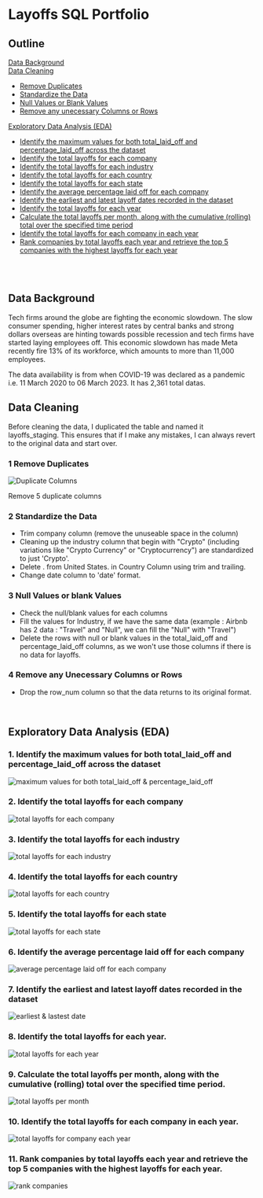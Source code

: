 # Layoffs SQL Portfolio
## Outline
[Data Background](https://github.com/vinahuang97/Portfolio/blob/main/01-sql-portfolio-company-layoffs/README.md#data-background)</br>
[Data Cleaning](https://github.com/vinahuang97/SQL-Portfolio/tree/main/01-sql-portfolio-company-layoffs#data-cleaning) </br>
  * [Remove Duplicates](https://github.com/vinahuang97/Portfolio/blob/main/01-sql-portfolio-company-layoffs/README.md#1-remove-duplicates)</br>
  * [Standardize the Data](https://github.com/vinahuang97/Portfolio/blob/main/01-sql-portfolio-company-layoffs/README.md#2-standardize-the-data)</br>
  * [Null Values or Blank Values](https://github.com/vinahuang97/Portfolio/blob/main/01-sql-portfolio-company-layoffs/README.md#3-null-values-or-blank-values)</br>
  * [Remove any unecessary Columns or Rows](https://github.com/vinahuang97/Portfolio/blob/main/01-sql-portfolio-company-layoffs/README.md#4-remove-any-columns-or-rows)</br>
 
[Exploratory Data Analysis (EDA)](ttps://github.com/vinahuang97/Portfolio/blob/main/01-sql-portfolio-company-layoffs/README.md#exploratory-data-analysis-eda) </br>
 * [Identify the maximum values for both total_laid_off and percentage_laid_off across the dataset](https://github.com/vinahuang97/Portfolio/blob/main/01-sql-portfolio-company-layoffs/README.md#1-identify-the-maximum-values-for-both-total_laid_off-and-percentage_laid_off-across-the-dataset)</br>
 * [Identify the total layoffs for each company](https://github.com/vinahuang97/Portfolio/blob/main/01-sql-portfolio-company-layoffs/README.md#2-identify-the-total-layoffs-for-each-company)</br>
 * [Identify the total layoffs for each industry](https://github.com/vinahuang97/Portfolio/blob/main/01-sql-portfolio-company-layoffs/README.md#3-identify-the-total-layoffs-for-each-industry)</br>
 * [Identify the total layoffs for each country](https://github.com/vinahuang97/Portfolio/blob/main/01-sql-portfolio-company-layoffs/README.md#4-identify-the-total-layoffs-for-each-country)</br>
 * [Identify the total layoffs for each state](https://github.com/vinahuang97/Portfolio/blob/main/01-sql-portfolio-company-layoffs/README.md#5-identify-the-total-layoffs-for-each-state)</br>
 * [Identify the average percentage laid off for each company](https://github.com/vinahuang97/Portfolio/blob/main/01-sql-portfolio-company-layoffs/README.md#6-identify-the-average-percentage-laid-off-for-each-company)</br>
 * [Identify the earliest and latest layoff dates recorded in the dataset](https://github.com/vinahuang97/Portfolio/blob/main/01-sql-portfolio-company-layoffs/README.md#7-identify-the-earliest-and-latest-layoff-dates-recorded-in-the-dataset)</br>
 * [Identify the total layoffs for each year](https://github.com/vinahuang97/Portfolio/blob/main/01-sql-portfolio-company-layoffs/README.md#8-identify-the-total-layoffs-for-each-year)</br>
 * [Calculate the total layoffs per month, along with the cumulative (rolling) total over the specified time period](https://github.com/vinahuang97/Portfolio/blob/main/01-sql-portfolio-company-layoffs/README.md#9-calculate-the-total-layoffs-per-month-along-with-the-cumulative-rolling-total-over-the-specified-time-period)</br>
 * [Identify the total layoffs for each company in each year](https://github.com/vinahuang97/Portfolio/blob/main/01-sql-portfolio-company-layoffs/README.md#10-identify-the-total-layoffs-for-each-company-in-each-year)</br>
 * [Rank companies by total layoffs each year and retrieve the top 5 companies with the highest layoffs for each year](https://github.com/vinahuang97/Portfolio/blob/main/01-sql-portfolio-company-layoffs/README.md#11-rank-companies-by-total-layoffs-each-year-and-retrieve-the-top-5-companies-with-the-highest-layoffs-for-each-year)</br>

</br>
</br>

## Data Background
Tech firms around the globe are fighting the economic slowdown. The slow consumer spending, higher interest rates by central banks and strong dollars overseas are hinting towards possible recession and tech firms have started laying employees off. This economic slowdown has made Meta recently fire 13% of its workforce, which amounts to more than 11,000 employees.</br>

The data availability is from when COVID-19 was declared as a pandemic i.e. 11 March 2020 to 06 March 2023.
It has 2,361 total datas.

## Data Cleaning
Before cleaning the data, I duplicated the table and named it layoffs_staging. This ensures that if I make any mistakes, I can always revert to the original data and start over.

### 1 Remove Duplicates
  
![Duplicate Columns](https://github.com/vinahuang97/Portfolio/blob/main/01-sql-portfolio-company-layoffs/pict/duplicate%20columns.png)

Remove 5 duplicate columns

### 2 Standardize the Data

- Trim company column (remove the unuseable space in the column)</br>
- Cleaning up the industry column that begin with "Crypto" (including variations like "Crypto Currency" or "Cryptocurrency") are standardized to just 'Crypto'.</br>
- Delete . from United States. in Country Column using trim and trailing.</br>
- Change date column to 'date' format.</br>

### 3 Null Values or blank Values
- Check the null/blank values for each columns</br>
- Fill the values for Industry, if we have the same data (example : Airbnb has 2 data : "Travel" and "Null", we can fill the "Null" with "Travel")</br>
- Delete the rows with null or blank values in the total_laid_off and percentage_laid_off columns, as we won't use those columns if there is no data for layoffs.</br>

### 4 Remove any Unecessary Columns or Rows
- Drop the row_num column so that the data returns to its original format.</br>
</br>

## Exploratory Data Analysis (EDA)
### 1. Identify the maximum values for both total_laid_off and percentage_laid_off across the dataset

![maximum values for both total_laid_off & percentage_laid_off](https://github.com/vinahuang97/Portfolio/blob/main/01-sql-portfolio-company-layoffs/pict/max%20total%20%26%20precentage%20laid%20off.png)

### 2. Identify the total layoffs for each company

![total layoffs for each company](https://github.com/vinahuang97/Portfolio/blob/main/01-sql-portfolio-company-layoffs/pict/sum%20of%20total%20laid%20off%20by%20company.png)

### 3. Identify the total layoffs for each industry

![total layoffs for each industry](https://github.com/vinahuang97/Portfolio/blob/main/01-sql-portfolio-company-layoffs/pict/sum%20of%20total%20laid%20off%20by%20industry.png)

### 4. Identify the total layoffs for each country

![total layoffs for each country](https://github.com/vinahuang97/Portfolio/blob/main/01-sql-portfolio-company-layoffs/pict/sum%20of%20total%20laid%20off%20by%20country.png)

### 5. Identify the total layoffs for each state

![total layoffs for each state](https://github.com/vinahuang97/Portfolio/blob/main/01-sql-portfolio-company-layoffs/pict/sum%20of%20total%20laid%20off%20by%20state.png)

### 6. Identify the average percentage laid off for each company

![average percentage laid off for each company](https://github.com/vinahuang97/Portfolio/blob/main/01-sql-portfolio-company-layoffs/pict/avg%20percentage%20by%20company.png)

### 7. Identify the earliest and latest layoff dates recorded in the dataset

![earliest & lastest date](https://github.com/vinahuang97/Portfolio/blob/main/01-sql-portfolio-company-layoffs/pict/earliest%20and%20lastest%20date.png)

### 8. Identify the total layoffs for each year.

![total layoffs for each year](https://github.com/vinahuang97/Portfolio/blob/main/01-sql-portfolio-company-layoffs/pict/total%20laid%20off%20each%20year.png)
 
### 9. Calculate the total layoffs per month, along with the cumulative (rolling) total over the specified time period.

![total layoffs per month](https://github.com/vinahuang97/Portfolio/blob/main/01-sql-portfolio-company-layoffs/pict/monthly%20total%20laid%20off.png)
 
### 10. Identify the total layoffs for each company in each year.

![total layoffs for company each year](https://github.com/vinahuang97/Portfolio/blob/main/01-sql-portfolio-company-layoffs/pict/total%20laid%20off%20for%20company%20each%20year.png)
 
### 11. Rank companies by total layoffs each year and retrieve the top 5 companies with the highest layoffs for each year.

![rank companies](https://github.com/vinahuang97/Portfolio/blob/main/01-sql-portfolio-company-layoffs/pict/Rank%20company.png)




